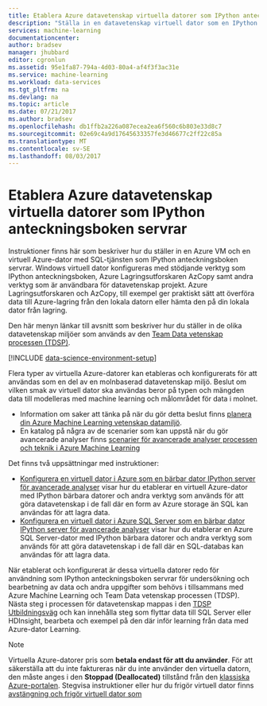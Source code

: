 ```yaml
---
title: Etablera Azure datavetenskap virtuella datorer som IPython anteckningsboken servrar | Microsoft Docs
description: "Ställa in en datavetenskap virtuell dator som en IPython anteckningsboken Server har stöd för verktyg."
services: machine-learning
documentationcenter: 
author: bradsev
manager: jhubbard
editor: cgronlun
ms.assetid: 95e1fa87-794a-4d03-80a4-af4f3f3ac31e
ms.service: machine-learning
ms.workload: data-services
ms.tgt_pltfrm: na
ms.devlang: na
ms.topic: article
ms.date: 07/21/2017
ms.author: bradsev
ms.openlocfilehash: db1ffb2a226a087ecea2ea6f560c6b803e33d8c7
ms.sourcegitcommit: 02e69c4a9d17645633357fe3d46677c2ff22c85a
ms.translationtype: MT
ms.contentlocale: sv-SE
ms.lasthandoff: 08/03/2017
---
```

# <a name="provision-azure-data-science-virtual-machines-as-ipython-notebook-servers"></a>Etablera Azure datavetenskap virtuella datorer som IPython anteckningsboken servrar
Instruktioner finns här som beskriver hur du ställer in en Azure VM och en virtuell Azure-dator med SQL-tjänsten som IPython anteckningsboken servrar. Windows virtuell dator konfigureras med stödjande verktyg som IPython anteckningsboken, Azure Lagringsutforskaren AzCopy samt andra verktyg som är användbara för datavetenskap projekt. Azure Lagringsutforskaren och AzCopy, till exempel ger praktiskt sätt att överföra data till Azure-lagring från den lokala datorn eller hämta den på din lokala dator från lagring. 

Den här menyn länkar till avsnitt som beskriver hur du ställer in de olika datavetenskap miljöer som används av den [Team Data vetenskap processen (TDSP)](data-science-process-overview.md).

[!INCLUDE [data-science-environment-setup](../../includes/cap-setup-environments.md)]

Flera typer av virtuella Azure-datorer kan etableras och konfigurerats för att användas som en del av en molnbaserad datavetenskap miljö. Beslut om vilken smak av virtuell dator ska användas beror på typen och mängden data till modelleras med machine learning och målområdet för data i molnet. 

* Information om saker att tänka på när du gör detta beslut finns [planera din Azure Machine Learning vetenskap datamiljö](machine-learning-data-science-plan-your-environment.md). 
* En katalog på några av de scenarier som kan uppstå när du gör avancerade analyser finns [scenarier för avancerade analyser processen och teknik i Azure Machine Learning](machine-learning-data-science-plan-sample-scenarios.md)

Det finns två uppsättningar med instruktioner:

* [Konfigurera en virtuell dator i Azure som en bärbar dator IPython server för avancerade analyser](machine-learning-data-science-setup-virtual-machine.md) visar hur du etablerar en virtuell Azure-dator med IPython bärbara datorer och andra verktyg som används för att göra datavetenskap i de fall där en form av Azure storage än SQL kan användas för att lagra data.
* [Konfigurera en virtuell dator i Azure SQL Server som en bärbar dator IPython server för avancerade analyser](machine-learning-data-science-setup-sql-server-virtual-machine.md) visar hur du etablerar en Azure SQL Server-dator med IPython bärbara datorer och andra verktyg som används för att göra datavetenskap i de fall där en SQL-databas kan användas för att lagra data.

När etablerat och konfigurerat är dessa virtuella datorer redo för användning som IPython anteckningsboken servrar för undersökning och bearbetning av data och andra uppgifter som behövs i tillsammans med Azure Machine Learning och Team Data vetenskap processen (TDSP). Nästa steg i processen för datavetenskap mappas i den [TDSP Utbildningsväg](https://azure.microsoft.com/documentation/learning-paths/cortana-analytics-process/) och kan innehålla steg som flyttar data till SQL Server eller HDInsight, bearbeta och exempel på den där inför learning från data med Azure-dator Learning.

> [!NOTE]
> Virtuella Azure-datorer pris som **betala endast för att du använder**. För att säkerställa att du inte faktureras när du inte använder den virtuella datorn, den måste anges i den **Stoppad (Deallocated)** tillstånd från den [klassiska Azure-portalen](http://manage.windowsazure.com/). Stegvisa instruktioner eller hur du frigör virtuell dator finns [avstängning och frigör virtuell dator som](machine-learning-data-science-setup-virtual-machine.md#shutdown)
> 
> 

